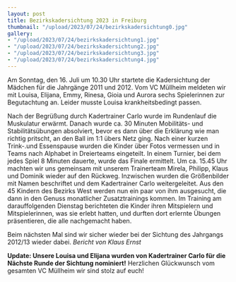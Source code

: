 ```yaml
---
layout: post
title: Bezirkskadersichtung 2023 in Freiburg
thumbnail: "/upload/2023/07/24/bezirkskadersichtung0.jpg"
gallery:
- "/upload/2023/07/24/bezirkskadersichtung1.jpg"
- "/upload/2023/07/24/bezirkskadersichtung2.jpg"
- "/upload/2023/07/24/bezirkskadersichtung3.jpg"
- "/upload/2023/07/24/bezirkskadersichtung4.jpg"
---
```


Am Sonntag, den 16. Juli um 10.30 Uhr startete die Kadersichtung der Mädchen für die Jahrgänge 2011 und 2012.
Vom VC Müllheim meldeten wir mit Louisa, Elijana, Emmy, Rinesa, Gioia und Aurora sechs Spielerinnen zur Begutachtung an. Leider musste Louisa krankheitsbedingt passen.

Nach der Begrüßung durch Kadertrainer Carlo wurde im Rundenlauf die Muskulatur erwärmt. Danach wurde ca. 30 Minuten Mobilitäts- und Stabilitätsübungen absolviert, bevor es dann über die Erklärung wie man richtig pritscht, an den Ball im 1:1 übers Netz ging. Nach einer kurzen Trink-.und Essenspause wurden die Kinder über Fotos vermessen und in Teams nach Alphabet in Dreierteams eingeteilt. In einem Turnier, bei dem jedes Spiel 8 Minuten dauerte, wurde das Finale ermittelt. Um ca. 15.45 Uhr machten wir uns gemeinsam mit unserem Trainerteam Mirela, Philipp, Klaus und Dominik wieder auf den Rückweg.
Inzwischen wurden die Größenbilder mit Namen beschriftet und dem Kadertrainer Carlo weitergeleitet. Aus den 45 Kindern des Bezirks West werden nun ein paar von ihm ausgesucht, die dann in den Genuss monatlicher Zusatztrainings kommen. Im Training am darauffolgenden Dienstag berichteten die Kinder ihren Mitspielern und Mitspielerinnen, was sie erlebt hatten, und durften dort erlernte Übungen präsentieren, die alle nachgemacht haben. 

Beim nächsten Mal sind wir sicher wieder bei der Sichtung des Jahrgangs 2012/13 wieder dabei. 
*Bericht von Klaus Ernst*

**Update: Unsere Louisa und Elijana wurden von Kadertrainer Carlo für die Nächste Runde der Sichtung nominiert!**
Herzlichen Glückwunsch vom gesamten VC Müllheim wir sind stolz auf euch!